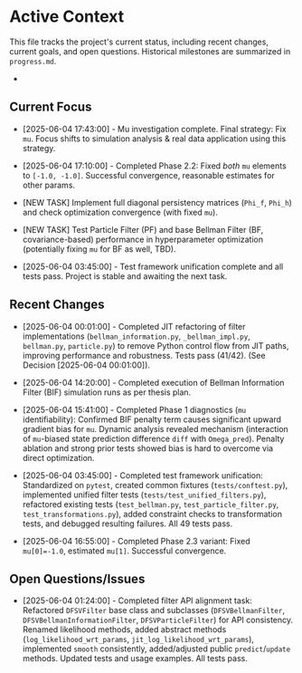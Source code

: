 # Active Context

This file tracks the project's current status, including recent changes, current goals, and open questions. Historical milestones are summarized in `progress.md`.

*

## Current Focus


*   [2025-06-04 17:43:00] - Mu investigation complete. Final strategy: Fix `mu`. Focus shifts to simulation analysis & real data application using this strategy.
*   [2025-06-04 17:10:00] - Completed Phase 2.2: Fixed *both* `mu` elements to `[-1.0, -1.0]`. Successful convergence, reasonable estimates for other params.

*   [NEW TASK] Implement full diagonal persistency matrices (`Phi_f`, `Phi_h`) and check optimization convergence (with fixed `mu`).
*   [NEW TASK] Test Particle Filter (PF) and base Bellman Filter (BF, covariance-based) performance in hyperparameter optimization (potentially fixing `mu` for BF as well, TBD).
*   [2025-06-04 03:45:00] - Test framework unification complete and all tests pass. Project is stable and awaiting the next task.

## Recent Changes


*   [2025-06-04 00:01:00] - Completed JIT refactoring of filter implementations (`bellman_information.py`, `_bellman_impl.py`, `bellman.py`, `particle.py`) to remove Python control flow from JIT paths, improving performance and robustness. Tests pass (41/42). (See Decision [2025-06-04 00:01:00]).
*   [2025-06-04 14:20:00] - Completed execution of Bellman Information Filter (BIF) simulation runs as per thesis plan.

*   [2025-06-04 15:41:00] - Completed Phase 1 diagnostics (`mu` identifiability): Confirmed BIF penalty term causes significant upward gradient bias for `mu`. Dynamic analysis revealed mechanism (interaction of `mu`-biased state prediction difference `diff` with `Omega_pred`). Penalty ablation and strong prior tests showed bias is hard to overcome via direct optimization.
*   [2025-06-04 03:45:00] - Completed test framework unification: Standardized on `pytest`, created common fixtures (`tests/conftest.py`), implemented unified filter tests (`tests/test_unified_filters.py`), refactored existing tests (`test_bellman.py`, `test_particle_filter.py`, `test_transformations.py`), added constraint checks to transformation tests, and debugged resulting failures. All 49 tests pass.
*   [2025-06-04 16:55:00] - Completed Phase 2.3 variant: Fixed `mu[0]=-1.0`, estimated `mu[1]`. Successful convergence.

## Open Questions/Issues

*   [2025-06-04 01:24:00] - Completed filter API alignment task: Refactored `DFSVFilter` base class and subclasses (`DFSVBellmanFilter`, `DFSVBellmanInformationFilter`, `DFSVParticleFilter`) for API consistency. Renamed likelihood methods, added abstract methods (`log_likelihood_wrt_params`, `jit_log_likelihood_wrt_params`), implemented `smooth` consistently, added/adjusted public `predict`/`update` methods. Updated tests and usage examples. All tests pass.